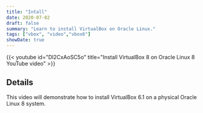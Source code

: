 ```yaml
---
title: "Intall"
date: 2020-07-02
draft: false
summary: "Learn to install VirtualBox on Oracle Linux."
tags: ["vbox", "video","vbox6"]
showDate: true
---
```


{{< youtube id="Dl2CxAoSC5o" title="Install VirtualBox 8 on Oracle Linux 8 YouTube video" >}}

## Details

This video will demonstrate how to install VirtualBox 6.1 on a physical Oracle Linux 8 system.
